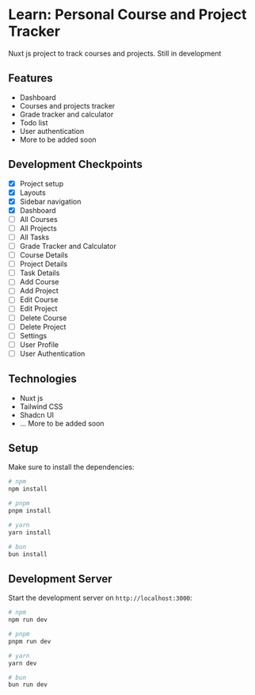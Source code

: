 # Learn: Personal Course and Project Tracker

Nuxt js project to track courses and projects. Still in development

## Features

- Dashboard
- Courses and projects tracker
- Grade tracker and calculator
- Todo list
- User authentication
- More to be added soon

## Development Checkpoints

- [x] Project setup
- [x] Layouts
- [x] Sidebar navigation
- [x] Dashboard
- [ ] All Courses
- [ ] All Projects
- [ ] All Tasks
- [ ] Grade Tracker and Calculator
- [ ] Course Details
- [ ] Project Details
- [ ] Task Details
- [ ] Add Course
- [ ] Add Project
- [ ] Edit Course
- [ ] Edit Project
- [ ] Delete Course
- [ ] Delete Project
- [ ] Settings
- [ ] User Profile
- [ ] User Authentication

## Technologies

- Nuxt js
- Tailwind CSS
- Shadcn UI
- ... More to be added soon

## Setup

Make sure to install the dependencies:

```bash
# npm
npm install

# pnpm
pnpm install

# yarn
yarn install

# bun
bun install
```

## Development Server

Start the development server on `http://localhost:3000`:

```bash
# npm
npm run dev

# pnpm
pnpm run dev

# yarn
yarn dev

# bun
bun run dev
```
